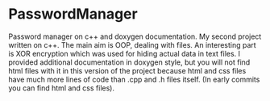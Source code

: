 # PasswordManager
Password manager on c++ and doxygen documentation. 
My second project written on c++. The main aim is OOP, dealing with files. An interesting part is XOR encryption which was used for hiding actual data in text files.
I provided additional documentation in doxygen style, but you will not find html files with it in this version of the project because html and css files have much more
lines of code than .cpp and .h files itself. (In early commits you can find html and css files).

